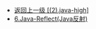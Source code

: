 - [返回上一级 [(2).java-high]](2.JavaNotes/(2).java-high/)
- [6.Java-Reflect(Java反射)](2.JavaNotes/(2).java-high/6.Java-Reflect(Java反射)/)
